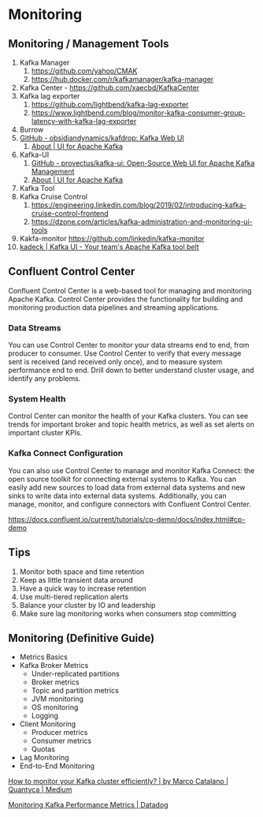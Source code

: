# Monitoring

## Monitoring / Management Tools

1. Kafka Manager
    1. https://github.com/yahoo/CMAK
    2. https://hub.docker.com/r/kafkamanager/kafka-manager
2. Kafka Center - https://github.com/xaecbd/KafkaCenter
3. Kafka lag exporter
    1. https://github.com/lightbend/kafka-lag-exporter
    2. https://www.lightbend.com/blog/monitor-kafka-consumer-group-latency-with-kafka-lag-exporter
4. Burrow
5. [GitHub - obsidiandynamics/kafdrop: Kafka Web UI](https://github.com/obsidiandynamics/kafdrop)
    1. [About | UI for Apache Kafka](https://docs.kafka-ui.provectus.io/)
6. Kafka-UI
    1. [GitHub - provectus/kafka-ui: Open-Source Web UI for Apache Kafka Management](https://github.com/provectus/kafka-ui)
    2. [About | UI for Apache Kafka](https://docs.kafka-ui.provectus.io/)
7. Kafka Tool
8. Kafka Cruise Control
    1. https://engineering.linkedin.com/blog/2019/02/introducing-kafka-cruise-control-frontend
    2. https://dzone.com/articles/kafka-administration-and-monitoring-ui-tools
9. Kakfa-monitor https://github.com/linkedin/kafka-monitor
10. [kadeck | ‍Kafka UI - Your team's Apache Kafka tool belt](https://www.kadeck.com/)

## Confluent Control Center

Confluent Control Center is a web-based tool for managing and monitoring Apache Kafka. Control Center provides the functionality for building and monitoring production data pipelines and streaming applications.

### Data Streams

You can use Control Center to monitor your data streams end to end, from producer to consumer. Use Control Center to verify that every message sent is received (and received only once), and to measure system performance end to end. Drill down to better understand cluster usage, and identify any problems.

### System Health

Control Center can monitor the health of your Kafka clusters. You can see trends for important broker and topic health metrics, as well as set alerts on important cluster KPIs.

### Kafka Connect Configuration

You can also use Control Center to manage and monitor Kafka Connect: the open source toolkit for connecting external systems to Kafka. You can easily add new sources to load data from external data systems and new sinks to write data into external data systems. Additionally, you can manage, monitor, and configure connectors with Confluent Control Center.

https://docs.confluent.io/current/tutorials/cp-demo/docs/index.html#cp-demo

## Tips

1. Monitor both space and time retention
2. Keep as little transient data around
3. Have a quick way to increase retention
4. Use multi-tiered replication alerts
5. Balance your cluster by IO and leadership
6. Make sure lag monitoring works when consumers stop committing

## Monitoring (Definitive Guide)

- Metrics Basics
- Kafka Broker Metrics
    - Under-replicated partitions
    - Broker metrics
    - Topic and partition metrics
    - JVM monitoring
    - OS monitoring
    - Logging
- Client Monitoring
    - Producer metrics
    - Consumer metrics
    - Quotas
- Lag Monitoring
- End-to-End Monitoring

[How to monitor your Kafka cluster efficiently? | by Marco Catalano | Quantyca | Medium](https://medium.com/quantyca/how-to-monitor-your-kafka-cluster-efficiently-d45ce37c02f1)

[Monitoring Kafka Performance Metrics | Datadog](https://www.datadoghq.com/blog/monitoring-kafka-performance-metrics/)
